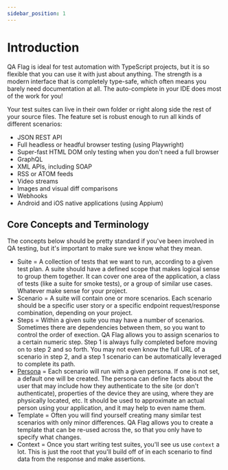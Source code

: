 ```yaml
---
sidebar_position: 1
---
```


# Introduction

QA Flag is ideal for test automation with TypeScript projects, but it is so flexible that you can use it with just about anything. The strength is a modern interface that is completely type-safe, which often means you barely need documentation at all. The auto-complete in your IDE does most of the work for you!

Your test suites can live in their own folder or right along side the rest of your source files. The feature set is robust enough to run all kinds of different scenarios:

- JSON REST API
- Full headless or headful browser testing (using Playwright)
- Super-fast HTML DOM only testing when you don't need a full browser
- GraphQL
- XML APIs, including SOAP
- RSS or ATOM feeds
- Video streams
- Images and visual diff comparisons
- Webhooks
- Android and iOS native applications (using Appium)

## Core Concepts and Terminology

The concepts below should be pretty standard if you've been involved in QA testing, but it's important to make sure we know what they mean.

- Suite = A collection of tests that we want to run, according to a given test plan. A suite should have a defined scope that makes logical sense to group them together. It can cover one area of the application, a class of tests (like a suite for smoke tests), or a group of similar use cases. Whatever make sense for your project.
- Scenario = A suite will contain one or more scenarios. Each scenario should be a specific user story or a specific endpoint request/response combination, depending on your project.
- Steps = Within a given suite you may have a number of scenarios. Sometimes there are dependencies between them, so you want to control the order of exection. QA Flag allows you to assign scenarios to a certain numeric step. Step 1 is always fully completed before moving on to step 2 and so forth. You may not even know the full URL of a scenario in step 2, and a step 1 scenario can be automatically leveraged to complete its path.
- [Persona](/docs/core-concepts/persona) = Each scenario will run with a given persona. If one is not set, a default one will be created. The persona can define facts about the user that may include how they authenticate to the site (or don't authenticate), properties of the device they are using, where they are physically located, etc. It should be used to approximate an actual person using your application, and it may help to even name them.
- Template = Often you will find yourself creating many similar test scenarios with only minor differences. QA Flag allows you to create a template that can be re-used across the, so that you only have to specify what changes.
- Context = Once you start writing test suites, you'll see us use `context` a lot. This is just the root that you'll build off of in each scenario to find data from the response and make assertions.
